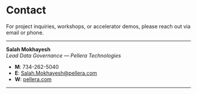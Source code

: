 # Contact
For project inquiries, workshops, or accelerator demos, please reach out via email or phone.

---
**Salah Mokhayesh**  
*Lead Data Governance — Pellera Technologies*

- **M**: 734-262-5040  
- **E**: [Salah.Mokhayesh@pellera.com](mailto:Salah.Mokhayesh@pellera.com)  
- **W**: [pellera.com](https://pellera.com)
---




